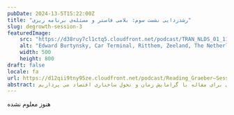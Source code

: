 ```yaml
---
pubDate: 2024-13-5T15:22:00Z
title: "رشدزدایی نشست سوم: بلامی فاستر و مسئله‌ی برنامه ریزی" 
slug: degrowth-session-3
featuredImage:
    src: "https://d38ruy7cl1ctq5.cloudfront.net/podcast/TRAN_NLDS_01_11_SRC_WEB.jpg"
    alt: "Edward Burtynsky, Car Terminal, Ritthem, Zeeland, The Netherlands, 2011"
    width: 500
    height: 800
draft: false
locale: fa
url: https://d12qii9tny95ze.cloudfront.net/podcast/Reading_Graeber—Session20.mp3
abstract: در ادامه نشست قبلی در مورد مبحث رشدزدایی این جلسه رشدزدایی و اهمیت برنامه ریزی مرکزی برای مقاله با گرامایش زمان و تحول ساختاری اقتصاد می پردازیم.
---
```

هنوز معلوم نشده